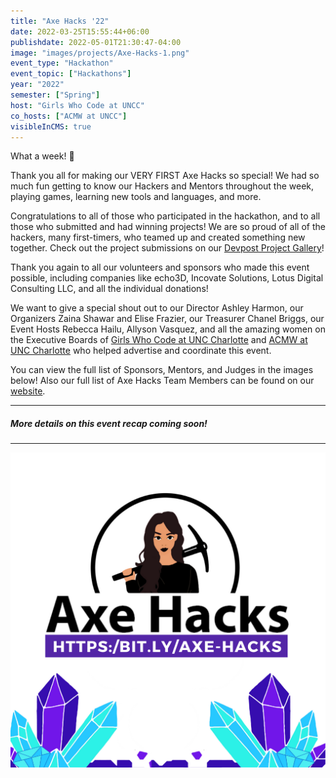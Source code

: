 ```yaml
---
title: "Axe Hacks '22"
date: 2022-03-25T15:55:44+06:00
publishdate: 2022-05-01T21:30:47-04:00
image: "images/projects/Axe-Hacks-1.png"
event_type: "Hackathon"
event_topic: ["Hackathons"]
year: "2022"
semester: ["Spring"]
host: "Girls Who Code at UNCC"
co_hosts: ["ACMW at UNCC"]
visibleInCMS: true
---
```


What a week! 🎉

Thank you all for making our VERY FIRST Axe Hacks so special! We had so much fun getting to know our Hackers and Mentors throughout the week, playing games, learning new tools and languages, and more.

Congratulations to all of those who participated in the hackathon, and to all those who submitted and had winning projects! We are so proud of all of the hackers, many first-timers, who teamed up and created something new together. Check out the project submissions on our [Devpost Project Gallery](https://lnkd.in/db5SMS2G)!

Thank you again to all our volunteers and sponsors who made this event possible, including companies like echo3D, Incovate Solutions, Lotus Digital Consulting LLC, and all the individual donations!

We want to give a special shout out to our Director Ashley Harmon, our Organizers Zaina Shawar and Elise Frazier, our Treasurer Chanel Briggs, our Event Hosts Rebecca Hailu, Allyson Vasquez, and all the amazing women on the Executive Boards of [Girls Who Code at UNC Charlotte](https://www.instagram.com/girlswhocode_uncc/) and [ACMW at UNC Charlotte](https://www.instagram.com/acmw_uncc/) who helped advertise and coordinate this event.

You can view the full list of Sponsors, Mentors, and Judges in the images below! Also our full list of Axe Hacks Team Members can be found on our [website](https://bit.ly/axe-hacks).

---
##### More details on this event recap coming soon!
---

![Axe Hacks](../../images/projects/Axe-Hacks-1.png)
